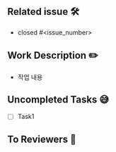 ## Related issue 🛠

[//]: # "해당하는 이슈 번호 달아주기"

- closed #<issue_number>

## Work Description ✏️

[//]: # "작업 내용 간단 소개"

- 작업 내용

## Uncompleted Tasks 😅

[//]: # "없다면 N/A"

- [ ] Task1

## To Reviewers 📢

[//]: # "reviewer가 알면 좋은 내용들"